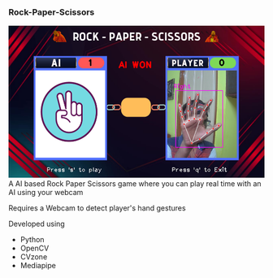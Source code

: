 ### Rock-Paper-Scissors

<img src = "https://github.com/0EnIgma1/Rock-Paper-Scissors/blob/master/demo.PNG" height = 300>
A AI based Rock Paper Scissors game where you can play real time with an AI using your webcam

Requires a Webcam to detect player's hand gestures 

Developed using 
- Python
- OpenCV
- CVzone
- Mediapipe
